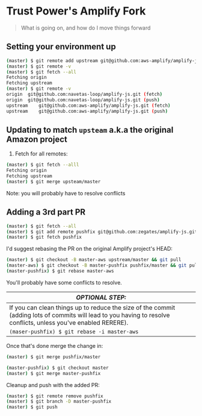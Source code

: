 # Trust Power's Amplify Fork
> What is going on, and how do I move things forward

## Setting your environment up

```bash
(master) $ git remote add upstream git@github.com:aws-amplify/amplify-js.git
(master) $ git remote -v 
(master) $ git fetch --all
Fetching origin
Fetching upstream
(master) $ git remote -v
origin	git@github.com:navetas-loop/amplify-js.git (fetch)
origin	git@github.com:navetas-loop/amplify-js.git (push)
upstream	git@github.com:aws-amplify/amplify-js.git (fetch)
upstream	git@github.com:aws-amplify/amplify-js.git (push)
```

## Updating to match `upsteam` a.k.a the original Amazon project

1. Fetch for all remotes:

```bash
(master) $ git fetch --alll
Fetching origin
Fetching upstream
(master) $ git merge upsteam/master
```

Note: you will probably have to resolve conflicts


## Adding a 3rd part PR

```bash
(master) $ git fetch --all
(master) $ git add remote pushfix git@github.com:zegates/amplify-js.git
(master) $ git fetch pushfix
```

I'd suggest rebasing the PR on the original Amplify project's HEAD:

```bash
(master) $ git checkout -B master-aws upstream/master && git pull
(master-aws) $ git checkout -B master-pushfix pushfix/master && git pull
(master-pushfix) $ git rebase master-aws
```

You'll probably have some conflicts to resolve. 

| *OPTIONAL STEP:* |
| ---------------- |
| If you can clean things up to reduce the size of the commit (adding lots of commits will lead to you having to resolve conflicts, unless you've enabled RERERE). |
| `(maser-pushfix) $ git rebase -i master-aws` |

Once that's done merge the change in:

```bash
(master) $ git merge pushfix/master
```

```bash
(master-pushfix) $ git checkout master
(master) $ git merge master-pushfix
```

Cleanup and push with the added PR:

```bash
(master) $ git remote remove pushfix
(master) $ git branch -D master-pushfix
(master) $ git push
```
